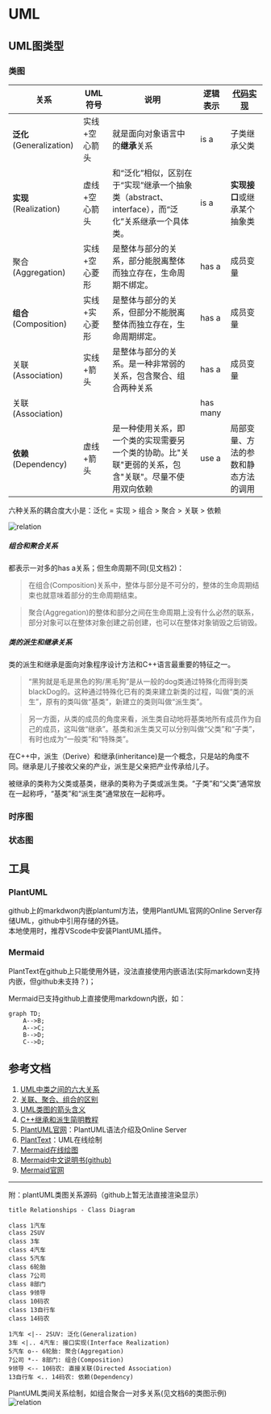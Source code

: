 # UML

## UML图类型

### 类图

|关系|UML符号|说明|逻辑表示|[代码实现](relation.md)|
|--|--|--|--|--|
|**泛化**(Generalization)|实线+空心箭头|就是面向对象语言中的**继承**关系|is a|子类继承父类|
|**实现**(Realization)|虚线+空心箭头|和“泛化”相似，区别在于“实现”继承一个抽象类（abstract、interface），而“泛化”关系继承一个具体类。|is a|**实现接口**或继承某个抽象类|
|聚合(Aggregation)|实线+空心菱形|是整体与部分的关系，部分能脱离整体而独立存在，生命周期不绑定。|has a|成员变量|
|**组合**(Composition)|实线+实心菱形|是整体与部分的关系，但部分不能脱离整体而独立存在，生命周期绑定。|has a|成员变量|
|关联(Association)|实线+箭头|是整体与部分的关系。是一种非常弱的关系，包含聚合、组合两种关系|has a|成员变量|
|关联(Association)|||has many||
|**依赖**(Dependency)|虚线+箭头|是一种使用关系，即一个类的实现需要另一个类的协助。比"关联"更弱的关系，包含"关联"。尽量不使用双向依赖|use a|局部变量、方法的参数和静态方法的调用|

六种关系的耦合度大小是：泛化 = 实现 > 组合 > 聚合 > 关联 > 依赖  

![relation](https://www.plantuml.com/plantuml/png/SoWkIImgAStDuIh9BCb9LGXApKaioSpFAyx8B2XMq5LmpaaiBbPmoKnCBqhCvU9A1dCDdstS-sBlCYZFA3Wq3CeqHeYQeAWnHU6PlTYxxaLp7vHd_hHrpTF-7L2UnSlc5I-dhu3oB5ykQdkwVW_CNeFd2ngVjis1SOrVjAzwiR07OR2X2LG15zI92ZOrkhfW5refFDiy-sdFD2vZYB2U7io9LWfFryrxthU1onIgHybGII4Vg4qfDp6lKWdcMYk55uspdaxeu8Aw5wnC2wuCvd0hXUUxMq3Ae4vNiD7LXJiSQ5NhvXUDKxYGdAvWewS7T3XCmPDzSrzidSRba9gN0emL0000)

##### 组合和聚合关系
都表示一对多的has a关系；但生命周期不同(见文档2)：  
> 在组合(Composition)关系中，整体与部分是不可分的，整体的生命周期结束也就意味着部分的生命周期结束。

> 聚合(Aggregation)的整体和部分之间在生命周期上没有什么必然的联系，部分对象可以在整体对象创建之前创建，也可以在整体对象销毁之后销毁。

##### 类的派生和继承关系

类的派生和继承是面向对象程序设计方法和C++语言最重要的特征之一。

> “黑狗就是毛是黑色的狗/黑毛狗”是从一般的dog类通过特殊化而得到类blackDog的。这种通过特殊化已有的类来建立新类的过程，叫做“类的派生”，原有的类叫做“基类”，新建立的类则叫做“派生类”。

> 另一方面，从类的成员的角度来看，派生类自动地将基类地所有成员作为自己的成员，这叫做“继承”。基类和派生类又可以分别叫做“父类”和“子类”，有时也成为“一般类”和“特殊类”。

在C++中，派生（Derive）和继承(inheritance)是一个概念，只是站的角度不同。继承是儿子接收父亲的产业，派生是父亲把产业传承给儿子。

被继承的类称为父类或基类，继承的类称为子类或派生类。“子类”和“父类”通常放在一起称呼，“基类”和“派生类”通常放在一起称呼。

### 时序图

### 状态图


## 工具

### PlantUML

github上的markdwon内嵌plantuml方法，使用PlantUML官网的Online Server存储UML，github中引用存储的外链。  
本地使用时，推荐VScode中安装PlantUML插件。

### Mermaid

PlantText在github上只能使用外链，没法直接使用内嵌语法(实际markdown支持内嵌，但github未支持？)；

Mermaid已支持github上直接使用markdown内嵌，如：

```mermaid
graph TD;
    A-->B;
    A-->C;
    B-->D;
    C-->D;
```

## 参考文档
1. [UML中类之间的六大关系](https://blog.csdn.net/ruren1/article/details/81584232?utm_medium=distribute.pc_relevant.none-task-blog-2%7Edefault%7EBlogCommendFromMachineLearnPai2%7Edefault-1.control&depth_1-utm_source=distribute.pc_relevant.none-task-blog-2%7Edefault%7EBlogCommendFromMachineLearnPai2%7Edefault-1.control)
2. [关联、聚合、组合的区别](https://zhuanlan.zhihu.com/p/359672087)
3. [UML类图的箭头含义](https://www.jianshu.com/p/8969ab8c48c7)
4. [C++继承和派生简明教程](http://c.biancheng.net/view/2264.html)
5. [PlantUML官网](https://plantuml.com/zh/)：PlantUML语法介绍及Online Server
6. [PlantText](https://www.planttext.com/)：UML在线绘制
7. [Mermaid在线绘图](https://mermaid-js.github.io/mermaid-live-editor/)
8. [Mermaid中文说明书(github)](https://github.com/mingcheng/mermaid-gitbook-zh)
9. [Mermaid官网](https://mermaid-js.github.io/mermaid/#/)


----

附：plantUML类图关系源码（github上暂无法直接渲染显示）  
```plantuml
title Relationships - Class Diagram

class 1汽车
class 2SUV
class 3车
class 4汽车
class 5汽车
class 6轮胎
class 7公司
class 8部门
class 9领导
class 10码农
class 13自行车
class 14码农

1汽车 <|-- 2SUV: 泛化(Generalization)
3车 <|.. 4汽车: 接口实现(Interface Realization)
5汽车 o-- 6轮胎: 聚合(Aggregation)
7公司 *-- 8部门: 组合(Composition)
9领导 <-- 10码农: 直接关联(Directed Association)
13自行车 <.. 14码农: 依赖(Dependency)

```

PlantUML类间关系绘制，如组合聚合一对多关系(见文档6的类图示例)   
![relation](http://www.plantuml.com/plantuml/png/XO-xwy8m483t_1L7fj-33Ax5eM872uw2SsY33IPt9G-BgF-x1Wv5yB7b8r--tDKnwP2oTw9pEaPe9kESnHsS1C1_Ymcs5dkQOi43sHxMrEqtWsc8mi-lk0X-k1XrIDvWObvHZeRFI_8-8nC76Kf6YFklyxEwtQ5wv2feSJ319esTUI5o-vjMndadoPc4FvL71T9hF4gUi2hjaQ9Dbl23NLPuTaLjiC_UNG40)
